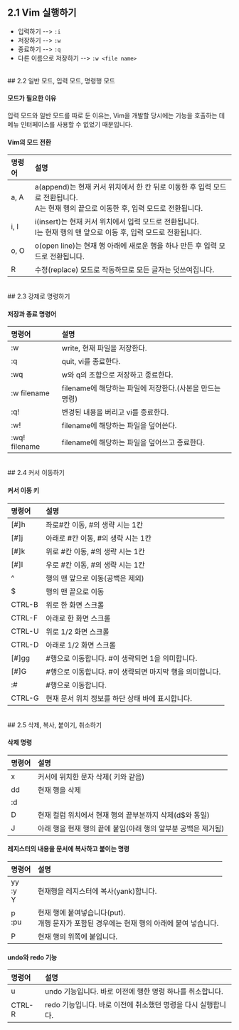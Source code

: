## 2.1 Vim 실행하기

* 입력하기 --> `:i`
* 저장하기 --> `:w`
* 종료하기 --> `:q`
* 다른 이름으로 저장하기 --> `:w <file name>`

<br/>
## 2.2 일반 모드, 입력 모드, 명령행 모드

#### 모드가 필요한 이유

입력 모드와 일반 모드를 따로 둔 이유는, Vim을 개발할 당시에는 기능을 호출하는 데 메뉴 인터페이스를 사용할 수 없었기 때문입니다.

#### Vim의 모드 전환

|명령어|설명 |
|:---|:---|
|a, A|a(append)는 현재 커서 위치에서 한 칸 뒤로 이동한 후 입력 모드로 전환됩니다.<br/>A는 현재 행의 끝으로 이동한 후, 입력 모드로 전환됩니다.|
|i, I|i(insert)는 현재 커서 위치에서 입력 모드로 전환됩니다.<br/>I는 현재 행의 맨 앞으로 이동 후, 입력 모드로 전환됩니다.|
|o, O|o(open line)는 현재 행 아래에 새로운 행을 하나 만든 후 입력 모드로 전환됩니다.|
|R|수정(replace) 모드로 작동하므로 모든 글자는 덧쓰여집니다.|

<br/>
## 2.3 강제로 명령하기

#### 저장과 종료 명령어

|명령어        |설명|
|:-------------|:---|
|:w            |write, 현재 파일을 저장한다.|
|:q            |quit, vi를 종료한다.|
|:wq           |w와 q의 조합으로 저장하고 종료한다.|
|:w filename   |filename에 해당하는 파일에 저장한다.(사본을 만드는 명령)|
|:q!           |변경된 내용을 버리고 vi를 종료한다.|
|:w!           |filename에 해당하는 파일을 덮어쓴다.|
|:wq! filename |filename에 해당하는 파일을 덮어쓰고 종료한다.|

<br/>
## 2.4 커서 이동하기

#### 커서 이동 키

|명령어   |설명|
|:--------|:---|
|[#]h     |좌로#칸 이동, #의 생략 시는 1칸|
|[#]j     |아래로 #칸 이동, #의 생략 시는 1칸|
|[#]k     |위로 #칸 이동, #의 생략 시는 1칸|
|[#]l     |우로 #칸 이동, #의 생략 시는 1칸|
|^        |행의 맨 앞으로 이동(공백은 제외)|
|$        |행의 맨 끝으로 이동|
|CTRL-B   |위로 한 화면 스크롤|
|CTRL-F   |아래로 한 화면 스크롤|
|CTRL-U   |위로 1/2 화면 스크롤|
|CTRL-D   |아래로 1/2 화면 스크롤|
|[#]gg    |#행으로 이동합니다. #이 생략되면 1을 의미합니다.|
|[#]G     |#행으로 이동합니다. #이 생략되면 마지막 행을 의미합니다.|
|:#       |#행으로 이동합니다.|
|CTRL-G   |현재 문서 위치 정보를 하단 상태 바에 표시합니다.|

<br/>
## 2.5 삭제, 복사, 붙이기, 취소하기

#### 삭제 명령

|명령어 |설명|
|:------|:---|
|x      |커서에 위치한 문자 삭제(<Delete> 키와 같음)|
|dd     |현재 행을 삭제|
|:d     ||
|D      |현재 컬럼 위치에서 현재 행의 끝부분까지 삭제(d$와 동일)|
|J      |아래 행을 현재 행의 끝에 붙임(아래 행의 앞부분 공백은 제거됨)|

#### 레지스터의 내용을 문서에 복사하고 붙이는 명령

|명령어 |설명|
|:------|:---|
|yy<br/>:y<br/>Y|현재행을 레지스터에 복사(yank)합니다.|
|p<br/>:pu      |현재 행에 붙여넣습니다(put).<br/>개행 문자가 포함된 경우에는 현재 행의 아래에 붙여 넣습니다.|
|P      |현재 행의 위쪽에 붙입니다.|

#### undo와 redo 기능

|명령어   |설명|
|:--------|:---|
|u        |undo 기능입니다. 바로 이전에 행한 명령 하나를 취소합니다.|
|CTRL-R   |redo 기능입니다. 바로 이전에 취소했던 명령을 다시 실행합니다.|





